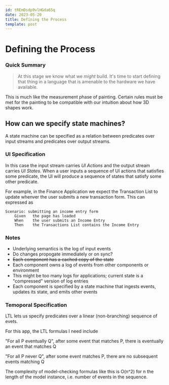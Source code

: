 ```yaml
---
id: tREmDsdp9vlHGda65q
date: 2023-05-20
title: Defining the Process
template: post
---
```


# Defining the Process

### Quick Summary

> At this stage we know what we *might* build. It's time to start defining that
  thing in a language that is amenable to the hardware we have available.
  
This is much like the measurement phase of painting. Certain rules must be met
for the painting to be compatible with our intuition about how 3D shapes work.
  
## How can we specify state machines?

A state machine can be specified as a relation between predicates over input
streams and predicates over output streams.

### UI Specification

In this case the input stream carries *UI Actions* and the output stream carries
*UI States*. When a user inputs a sequence of UI actions that satisfies some
predicate, the UI will produce a sequence of states that satisfy some other
predicate.

For example, in the Finance Application we expect the Transaction List to update
whenver the user submits a new transaction form. This can expressed as

```feature
Scenario: submitting an income entry form
    Given   the page has loaded
    When    the user submits an Income Entry
    Then    the Transactions List contains the Income Entry
```

### Notes

- Underlying semantics is the log of input events
- Do changes propogate immediately or on sync?
- ~~Each component has a cached copy of the state~~
- Each component owns a log of events from other components or environment
- This might be too many logs for applications; current state is a "compressed"
  version of log entries
- Each component is specified by a state machine that ingests events,
  updates its state, and emits other events
  
### Temoporal Specification

LTL lets us specify predicates over a linear (non-branching) sequence of evets.

For this app, the LTL formulas I need include

"For all P eventually Q", after some event that matches P, there is eventually an event that matches Q

"For all P never Q", after some event matches P, there are no subsequent events matching Q

The complexity of model-checking formulas like this is O(n^2) for n the length of the model instance, i.e. number of events in the sequence.
